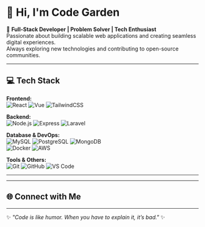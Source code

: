 # 👋 Hi, I'm Code Garden

🚀 **Full-Stack Developer | Problem Solver | Tech Enthusiast**  
Passionate about building scalable web applications and creating seamless digital experiences.  
Always exploring new technologies and contributing to open-source communities.  

---

## 💻 Tech Stack

**Frontend:**  
![React](https://img.shields.io/badge/React-20232A?style=flat&logo=react&logoColor=61DAFB) 
![Vue](https://img.shields.io/badge/Vue.js-35495E?style=flat&logo=vuedotjs&logoColor=4FC08D) 
![TailwindCSS](https://img.shields.io/badge/TailwindCSS-38B2AC?style=flat&logo=tailwind-css&logoColor=white)  

**Backend:**  
![Node.js](https://img.shields.io/badge/Node.js-43853D?style=flat&logo=node-dot-js&logoColor=white) 
![Express](https://img.shields.io/badge/Express.js-000000?style=flat&logo=express&logoColor=white) 
![Laravel](https://img.shields.io/badge/Laravel-FF2D20?style=flat&logo=laravel&logoColor=white)  

**Database & DevOps:**  
![MySQL](https://img.shields.io/badge/MySQL-005C84?style=flat&logo=mysql&logoColor=white) 
![PostgreSQL](https://img.shields.io/badge/PostgreSQL-316192?style=flat&logo=postgresql&logoColor=white) 
![MongoDB](https://img.shields.io/badge/MongoDB-4EA94B?style=flat&logo=mongodb&logoColor=white)  
![Docker](https://img.shields.io/badge/Docker-2496ED?style=flat&logo=docker&logoColor=white) 
![AWS](https://img.shields.io/badge/AWS-232F3E?style=flat&logo=amazon-aws&logoColor=FF9900)  

**Tools & Others:**  
![Git](https://img.shields.io/badge/Git-F05032?style=flat&logo=git&logoColor=white) 
![GitHub](https://img.shields.io/badge/GitHub-181717?style=flat&logo=github&logoColor=white) 
![VS Code](https://img.shields.io/badge/VS%20Code-0078d7?style=flat&logo=visual-studio-code&logoColor=white)  


---


---

## 🌐 Connect with Me



---

✨ _"Code is like humor. When you have to explain it, it’s bad."_ ✨

